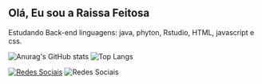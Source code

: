 ## Olá, Eu sou a Raissa Feitosa

   Estudando Back-end
   linguagens:  java, phyton, Rstudio, HTML, javascript e css.
  
  ![Anurag's GitHub stats](https://github-readme-stats.vercel.app/api?username=raissaFB&show_icons=true&theme=radical)
  ![Top Langs](https://github-readme-stats.vercel.app/api/top-langs/?username=raissaFB&layout=compact&theme=radical)
  
 [![Redes Sociais](https://img.shields.io/badge/Instagram-E4405F?style=for-the-badge&logo=instagram&logoColor=white)](https://www.instagram.com/)
![Redes Sociais](https://img.shields.io/badge/LinkedIn-0077B5?style=for-the-badge&logo=linkedin&logoColor=white)
